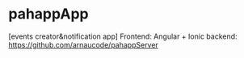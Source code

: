 # pahappApp
[events creator&amp;notification app] Frontend: Angular + Ionic
backend: https://github.com/arnaucode/pahappServer
